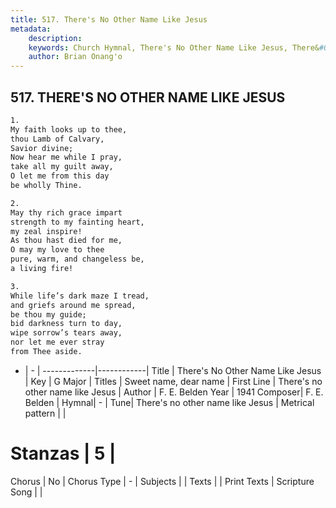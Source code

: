 ```yaml
---
title: 517. There's No Other Name Like Jesus
metadata:
    description: 
    keywords: Church Hymnal, There's No Other Name Like Jesus, There&#039;s no other name like Jesus, Sweet name, dear name
    author: Brian Onang'o
---
```



## 517. THERE'S NO OTHER NAME LIKE JESUS

```txt
1.
My faith looks up to thee,
thou Lamb of Calvary,
Savior divine;
Now hear me while I pray,
take all my guilt away,
O let me from this day
be wholly Thine.

2.
May thy rich grace impart
strength to my fainting heart,
my zeal inspire!
As thou hast died for me,
O may my love to thee
pure, warm, and changeless be,
a living fire!

3.
While life’s dark maze I tread,
and griefs around me spread,
be thou my guide;
bid darkness turn to day,
wipe sorrow’s tears away,
nor let me ever stray
from Thee aside.
```

- |   -  |
-------------|------------|
Title | There's No Other Name Like Jesus |
Key | G Major |
Titles | Sweet name, dear name |
First Line | There&#039;s no other name like Jesus |
Author | F. E. Belden
Year | 1941
Composer| F. E. Belden |
Hymnal|  - |
Tune| There&#039;s no other name like Jesus |
Metrical pattern | |
# Stanzas | 5 |
Chorus | No |
Chorus Type | - |
Subjects |  |
Texts |  |
Print Texts | 
Scripture Song |  |
  
